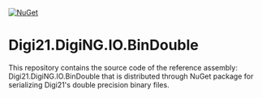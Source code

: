 [![NuGet](https://img.shields.io/nuget/v/Digi21.DigiNG.IO.BinDouble?style=flat)](https://www.nuget.org/packages/Digi21.DigiNG.IO.BinDouble/)

# Digi21.DigiNG.IO.BinDouble

This repository contains the source code of the reference assembly: Digi21.DigiNG.IO.BinDouble that is distributed through NuGet package for serializing Digi21's double precision binary files.